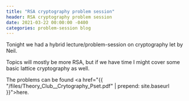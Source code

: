 ```yaml
---
title: "RSA cryptography problem session"
header: RSA cryptography problem session
date: 2021-03-22 00:00:00 -0400
categories: problem-session blog
---
```


Tonight we had a hybrid lecture/problem-session on cryptography let by Neil.

Topics will mostly be more RSA, but if we have
time I might cover some basic lattice cryptography as well.

The problems can be found
<a href="{{ "/files/Theory_Club__Crytography_Pset.pdf" | prepend: site.baseurl }}">here</a>.
